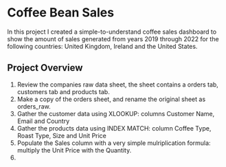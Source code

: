 # Coffee Bean Sales

In this project I created a simple-to-understand coffee sales dashboard to show the amount of sales generated from years 2019 through 2022 for the following countries: United Kingdom, Ireland and the United States.


## Project Overview
1. Review the companies raw data sheet, the sheet contains a orders tab, customers tab and products tab.
2. Make a copy of the orders sheet, and rename the original sheet as orders_raw.
3. Gather the customer data using XLOOKUP: columns Customer Name, Email and Country
4. Gather the products data using INDEX MATCH: column Coffee Type, Roast Type, Size and Unit Price 
5. Populate the Sales column with a very simple mulriplication formula: multiply the Unit Price with the Quantity.
6.   


